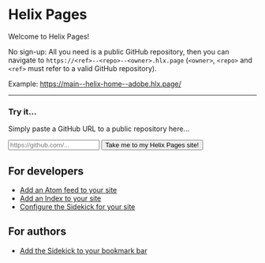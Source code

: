 # Helix Pages

Welcome to Helix Pages!

No sign-up: All you need is a public GitHub repository, then you can navigate to `https://<ref>--<repo>--<owner>.hlx.page`
(`<owner>`, `<repo>` and `<ref>` must refer to a valid GitHub repository).

Example: <https://main--helix-home--adobe.hlx.page/>

---

### Try it...
Simply paste a GitHub URL to a public repository here...

<script>

function splitURL() {
    const giturl = new URL(document.getElementById('giturl').value);
    const [user, repo, _, branch = 'main', ...psegs] = giturl.pathname.substring(1).split('/');
    const path = `/${psegs.join('/') || 'README'}`;
    return ({ user, repo, branch, path });
}

function change(evt) {
    if (evt.key === 'Enter') return takeMeThere();
    const alertElem = document.getElementById('alert');
    const alert=checkURL();

    if (alert) {
        alertElem.innerHTML = alert;
        alertElem.style = '';
    }  else {
        alertElem.style = 'display: none';
    }
}

function checkURL() {
    let c;

    try {
        c = splitURL();
    } catch (e) {
        return ('URL needs be a valid GitHub URL');
    }

    if (!c.path.endsWith(`.md`)) return ('URL needs to end in \'.md\'');
    if (c.repo.indexOf('.')>=0) return('Repository name cannot contain a \'.\'');
    if (c.user.indexOf('.')>=0) return('User name cannot contain a \'.\'');
    if (c.branch.indexOf('.')>=0) return('Branch cannot contain a \'.\'');
}

function takeMeThere() {
    if (checkURL()) {
      return;
    }
    const c = splitURL();
    const separator = '--';
    const pathstub = c.path.substr(0, c.path.length - 3);
    const branchprefix = (c.branch === 'master' ? '' : c.branch + separator);
    const url = `https://${branchprefix}${c.repo}${separator}${c.user}.hlx.page${pathstub}`;
    window.open(url);
}
</script>
<input onkeyup="change(event)" type="text" id="giturl" aria-label="Github URL" placeholder="https://github.com/..."></input>
<span id="alert" class="alert" style="display:none"></span>
<button id="takemethere" onclick="takeMeThere()">Take me to my Helix Pages site!</button>

## For developers

- [Add an Atom feed to your site](docs/feed.md)
- [Add an Index to your site](https://main--helix-home--adobe.hlx.page/docs/setup-indexing.html)
- [Configure the Sidekick for your site](tools/sidekick/config.md)

## For authors

- [Add the Sidekick to your bookmark bar](tools/sidekick/)
